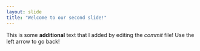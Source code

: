 ```yaml
---
layout: slide
title: "Welcome to our second slide!"
---
```

This is some **additional** text that I added by editing the *commit* file!
Use the left arrow to go back!
